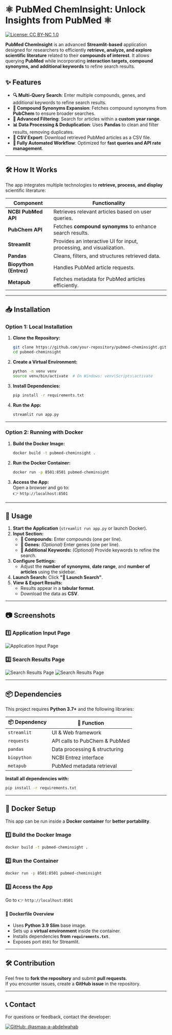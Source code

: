 # ⚛️ PubMed ChemInsight: Unlock Insights from PubMed ⚛️ 
[![License: CC BY-NC 1.0](https://img.shields.io/badge/License-CC%20BY--NC%201.0-lightgrey.svg)](https://creativecommons.org/licenses/by-nc/1.0/)

**PubMed ChemInsight** is an advanced **Streamlit-based** application designed for researchers to efficiently **retrieve, analyze, and explore scientific literature** related to their **compounds of interest**. It allows querying **PubMed** while incorporating **interaction targets, compound synonyms, and additional keywords** to refine search results.

## **✨ Features**
- **🔍 Multi-Query Search**: Enter multiple compounds, genes, and additional keywords to refine search results.
- **🧪 Compound Synonyms Expansion**: Fetches compound synonyms from **PubChem** to ensure broader searches.
- **📆 Advanced Filtering**: Search for articles within a **custom year range**.
- **📊 Data Processing & Deduplication**: Uses **Pandas** to clean and filter results, removing duplicates.
- **📄 CSV Export**: Download retrieved PubMed articles as a CSV file.
- **🚀 Fully Automated Workflow**: Optimized for **fast queries and API rate management**.

---

## **🛠️ How It Works**
The app integrates multiple technologies to **retrieve, process, and display** scientific literature:

| **Component**         | **Functionality** |
|----------------------|----------------|
| **NCBI PubMed API**  | Retrieves relevant articles based on user queries. |
| **PubChem API**      | Fetches **compound synonyms** to enhance search results. |
| **Streamlit**        | Provides an interactive UI for input, processing, and visualization. |
| **Pandas**          | Cleans, filters, and structures retrieved data. |
| **Biopython (Entrez)** | Handles PubMed article requests. |
| **Metapub**         | Fetches metadata for PubMed articles efficiently. |

---

## **📥 Installation**

### **Option 1: Local Installation**
1. **Clone the Repository:**
   ```bash
   git clone https://github.com/your-repository/pubmed-cheminsight.git
   cd pubmed-cheminsight
   ```

2. **Create a Virtual Environment:**
   ```bash
   python -m venv venv
   source venv/bin/activate  # On Windows: venv\Scripts\activate
   ```

3. **Install Dependencies:**
   ```bash
   pip install -r requirements.txt
   ```

4. **Run the App:**
   ```bash
   streamlit run app.py
   ```

---

### **Option 2: Running with Docker**
1. **Build the Docker Image:**
   ```bash
   docker build -t pubmed-cheminsight .
   ```

2. **Run the Docker Container:**
   ```bash
   docker run -p 8501:8501 pubmed-cheminsight
   ```

3. **Access the App:**  
   Open a browser and go to:  
   👉 `http://localhost:8501`

---

## **🚀 Usage**
1. **Start the Application** (`streamlit run app.py` or launch Docker).
2. **Input Section:**
   - **🧪 Compounds:** Enter compounds (one per line).
   - **🧬 Genes:** *(Optional)* Enter genes (one per line).
   - **🔗 Additional Keywords:** *(Optional)* Provide keywords to refine the search.
3. **Configure Settings:**
   - Adjust the **number of synonyms**, **date range**, and **number of articles** using the sidebar.
4. **Launch Search:** Click **"🚀 Launch Search"**.
5. **View & Export Results:**  
   - Results appear in a **tabular format**.
   - Download the data as **CSV**.

---

## **📷 Screenshots**
### **1️⃣ Application Input Page**
![Application Input Page](images/1.png)

### **2️⃣ Search Results Page**
![Search Results Page](images/2.png)
![Search Results Page](images/3.png)

---

## **📦 Dependencies**
This project requires **Python 3.7+** and the following libraries:

| 📦 Dependency | 🔧 Function |
|--------------|------------|
| `streamlit`  | UI & Web framework |
| `requests`   | API calls to PubChem & PubMed |
| `pandas`     | Data processing & structuring |
| `biopython`  | NCBI Entrez interface |
| `metapub`    | PubMed metadata retrieval |

**Install all dependencies with:**
```bash
pip install -r requirements.txt
```

---

## **🐳 Docker Setup**
This app can be run inside a **Docker container** for **better portability**.

### **1️⃣ Build the Docker Image**
```bash
docker build -t pubmed-cheminsight .
```

### **2️⃣ Run the Container**
```bash
docker run -p 8501:8501 pubmed-cheminsight
```

### **3️⃣ Access the App**
Go to 👉 `http://localhost:8501`

#### **📌 Dockerfile Overview**
- Uses **Python 3.9 Slim** base image.
- Sets up a **virtual environment** inside the container.
- Installs dependencies **from `requirements.txt`**.
- Exposes port `8501` for Streamlit.

---

## **🛠️ Contribution**
Feel free to **fork the repository** and submit **pull requests**.  
If you encounter issues, create a **GitHub issue** in the repository.

---

## **📞 Contact**
For questions or feedback, contact the developer:

[![GitHub: @asmaa-a-abdelwahab](https://img.shields.io/badge/GitHub-%40asmaa--a--abdelwahab-blue?logo=github)](https://github.com/asmaa-a-abdelwahab)
```
